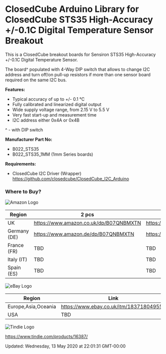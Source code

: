 ClosedCube Arduino Library for
ClosedCube STS35 High-Accuracy +/-0.1C Digital Temperature Sensor Breakout
===========================================================================

This is a ClosedCube breakout boards for Sensiron STS35 High-Accuracy +/-0.1C Digital Temperature Sensor.

The board^ populated with 4-Way DIP switch that allows to change I2C address and turn off/on pull-up resistors if more than one sensor board required on the same I2C bus.

**Features:**

- Typical accuracy of up to +/- 0.1 °C
- Fully calibrated and linearized digital output
- Wide supply voltage range, from 2.15 V to 5.5 V
- Very fast start-up and measurement time
- I2C address either 0x4A or 0x4B

^ - with DIP switch

**Manufacturer Part No:**

- B022_STS35
- B022_STS35_1MM (1mm Series boards)

**Requirements:**

- ClosedCube I2C Driver (Wrapper) https://github.com/closedcube/ClosedCube_I2C_Arduino

### Where to Buy?

![Amazon Logo](https://images.closedcube.uk/logo/github/amazon.png)

| Region  | 2 pcs | pre-soldered 2 pcs|
| ------------- | ------------- | ------------- |
| UK | https://www.amazon.co.uk/dp/B07QNBMXTN | https://www.amazon.co.uk/dp/B07QNH6PX3 |
| Germany (DE) | https://www.amazon.de/dp/B07QNBMXTN | https://www.amazon.de/dp/B07QNH6PX3 |
| France (FR) | TBD | TBD |
| Italy (IT) | TBD | TBD |
| Spain (ES) | TBD | TBD |

![eBay Logo](https://images.closedcube.uk/logo/github/ebay.gif)

| Region  | Link |
| ------------- | ------------- |
| Europe,Asia,Oceania |  https://www.ebay.co.uk/itm/183718049550  |
| USA  | TBD |


![Tindie Logo](https://images.closedcube.uk/logo/github/tindie.png)

https://www.tindie.com/products/16387/



Updated: Wednesday, 13 May 2020 at 22:01:31 GMT-00:00
